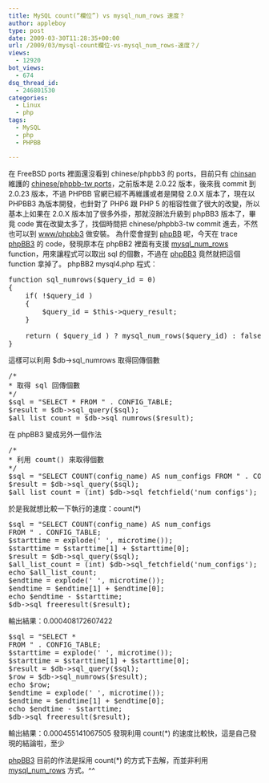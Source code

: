 ```yaml
---
title: MySQL count(“欄位”) vs mysql_num_rows 速度？
author: appleboy
type: post
date: 2009-03-30T11:28:35+00:00
url: /2009/03/mysql-count欄位-vs-mysql_num_rows-速度？/
views:
  - 12920
bot_views:
  - 674
dsq_thread_id:
  - 246801530
categories:
  - Linux
  - php
tags:
  - MySQL
  - php
  - PHPBB

---
```

在 FreeBSD ports 裡面還沒看到 chinese/phpbb3 的 ports，目前只有 [chinsan][1] 維護的 [chinese/phpbb-tw ports][2]，之前版本是 2.0.22 版本，後來我 commit 到 2.0.23 版本，不過 PHPBB 官網已經不再維護或者是開發 2.0.X 版本了，現在以 PHPBB3 為版本開發，也針對了 PHP6 跟 PHP 5 的相容性做了很大的改變，所以基本上如果在 2.0.X 版本加了很多外掛，那就沒辦法升級到 phpBB3 版本了，畢竟 code 實在改變太多了，找個時間把 chinese/phpbb3-tw commit 進去，不然也可以到 [www/phpbb3][3] 做安裝。 為什麼會提到 [phpBB][4] 呢，今天在 trace [phpBB3][4] 的 code，發現原本在 phpBB2 裡面有支援 [mysql\_num\_rows][5] function，用來讓程式可以取出 sql 的個數，不過在 [phpBB3][4] 竟然就把這個 function 拿掉了。 phpBB2 mysql4.php 程式： 

<pre class="brush: php; title: ; notranslate" title="">function sql_numrows($query_id = 0)
{
	if( !$query_id )
	{
		$query_id = $this->query_result;
	}

	return ( $query_id ) ? mysql_num_rows($query_id) : false;
}</pre>

<!--more--> 這樣可以利用 $db->sql_numrows 取得回傳個數 

<pre class="brush: php; title: ; notranslate" title="">/*
* 取得 sql 回傳個數
*/
$sql = "SELECT * FROM " . CONFIG_TABLE;
$result = $db->sql_query($sql);
$all_list_count = $db->sql_numrows($result);</pre> 在 phpBB3 變成另外一個作法 

<pre class="brush: php; title: ; notranslate" title="">/*
* 利用 coumt() 來取得個數
*/
$sql = "SELECT COUNT(config_name) AS num_configs FROM " . CONFIG_TABLE;
$result = $db->sql_query($sql);
$all_list_count = (int) $db->sql_fetchfield('num_configs');</pre> 於是我就想比較一下執行的速度：count(*) 

<pre class="brush: php; title: ; notranslate" title="">$sql = "SELECT COUNT(config_name) AS num_configs 
FROM " . CONFIG_TABLE;
$starttime = explode(' ', microtime());
$starttime = $starttime[1] + $starttime[0];
$result = $db->sql_query($sql);
$all_list_count = (int) $db->sql_fetchfield('num_configs');
echo $all_list_count;
$endtime = explode(' ', microtime());
$endtime = $endtime[1] + $endtime[0];
echo $endtime - $starttime;
$db->sql_freeresult($result);</pre> 輸出結果：0.000408172607422 

<pre class="brush: php; title: ; notranslate" title="">$sql = "SELECT *
FROM " . CONFIG_TABLE;
$starttime = explode(' ', microtime());
$starttime = $starttime[1] + $starttime[0];
$result = $db->sql_query($sql);
$row = $db->sql_numrows($result);
echo $row;
$endtime = explode(' ', microtime());
$endtime = $endtime[1] + $endtime[0];
echo $endtime - $starttime;
$db->sql_freeresult($result);</pre> 輸出結果：0.000455141067505 發現利用 count(*) 的速度比較快，這是自己發現的結論啦，至少 

[phpBB3][4] 目前的作法是採用 count(*) 的方式下去解，而並非利用 [mysql\_num\_rows][5] 方式。^^

 [1]: http://chinsan2.twbbs.org/wp/
 [2]: http://www.freshports.org/chinese/phpbb-tw/
 [3]: http://www.freshports.org/www/phpbb3/
 [4]: http://www.phpbb.com/
 [5]: http://tw2.php.net/mysql-num-rows